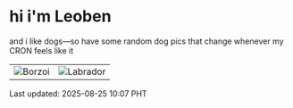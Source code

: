 # hi i'm Leoben

and i like dogs—so have some random dog pics that change whenever my CRON feels like it

|  |  |
|--------|----------|
| ![Borzoi](https://random-dog-vercel.vercel.app/api/random-borzoi?v=1756087662) | ![Labrador](https://random-dog-vercel.vercel.app/api/random-labrador?v=1756087662) |

Last updated: 2025-08-25 10:07 PHT
